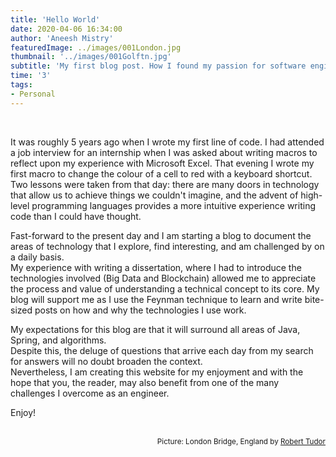 ```yaml
---
title: 'Hello World'
date: 2020-04-06 16:34:00
author: 'Aneesh Mistry'
featuredImage: ../images/001London.jpg
thumbnail: '../images/001Golftn.jpg'
subtitle: 'My first blog post. How I found my passion for software engineering and what I aim to achieve with my blog.'
time: '3'
tags: 
- Personal
---
```

<br>

<p>
It was roughly 5 years ago when I wrote my first line of code. I had attended a job interview for an internship when I was asked about writing macros to reflect upon my experience with Microsoft Excel. That evening I wrote my first macro to change the colour of a cell to red with a keyboard shortcut.<br>
Two lessons were taken from that day: there are many doors in technology that allow us to achieve things we couldn't imagine, and the advent of high-level programming languages provides a more intuitive experience writing code than I could have thought.
</p>
</p>
Fast-forward to the present day and I am starting a blog to document the areas of technology that I explore, find interesting, and am challenged by on a daily basis.<br>
My experience with writing a dissertation, where I had to introduce the technologies involved (Big Data and Blockchain) allowed me to appreciate the process and value of understanding a technical concept to its core. My blog will support me as I use the Feynman technique to learn and write bite-sized posts on how and why the technologies I use work.
</p>
<p>
My expectations for this blog are that it will surround all areas of Java, Spring, and algorithms.<br>
Despite this, the deluge of questions that arrive each day from my search for answers will no doubt broaden the context.<br>
Nevertheless, I am creating this website for my enjoyment and with the hope that you, the reader, may also benefit from one of the many challenges I overcome as an engineer.
</P>
<p>
Enjoy!
</p>
<br>
<small style="float: right;" >Picture: London Bridge, England by <a target="_blank" href="https://unsplash.com/@ashkya">Robert Tudor</small></a><br>


